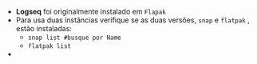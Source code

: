 - **Logseq** foi originalmente instalado em `Flapak`
- Para usa duas instâncias verifique se as duas versões, `snap` e `flatpak` , estão instaladas:
	- `snap list #busque por Name `
	- `flatpak list`
-